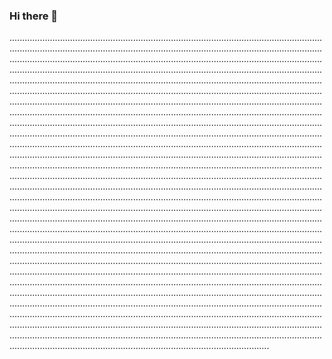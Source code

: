 ### Hi there 👋

...................................................................................................................................................................................................................................................................................................................................................................................................................................................................................................................................................................................................................................................................................................................................................................................................................................................................................................................................................................................................................................................................................................................................................................................................................................................................................................................................................................................................................................................................................................................................................................................................................................................................................................................................................................................................................................................................................................................................................................................................................................................................................................................................................................................................................................................................................................................................................................................................................................................................................................................................................................................................................................................................................................................................................................................................................................................................................................................................................................................................................................................................................................................................................................................................................................................................................................................................................................................................................................................................................................................................................................................................................................................................................................................................................................................................................................................